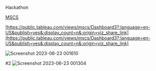 Hackathon

[MSCS](https://public.tableau.com/views/mscs/Dashboard3?:language=en-US&publish=yes&:display_count=n&:origin=viz_share_link)


[https://public.tableau.com/views/mscs/Dashboard3?:language=en-US&publish=yes&:display_count=n&:origin=viz_share_link](https://public.tableau.com/views/mscs/Dashboard3?:language=en-US&publish=yes&:display_count=n&:origin=viz_share_link)


![Screenshot 2023-06-23 001610](https://github.com/TejasGhante/Hackathon/assets/103197307/a71dcdc0-8f78-4be8-b4aa-8bc6c8608b4e)


#2
![Screenshot 2023-06-23 001304](https://github.com/TejasGhante/Hackathon/assets/103197307/867ebb85-468e-4e25-a188-c1ee3a65efa2)
